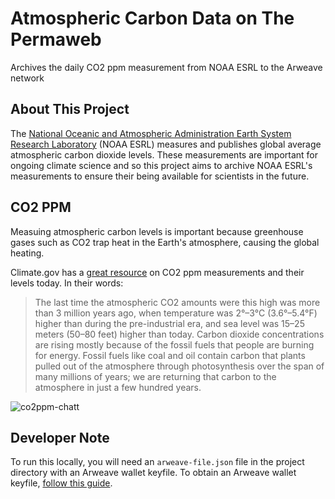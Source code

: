 # Atmospheric Carbon Data on The Permaweb
Archives the daily CO2 ppm measurement from NOAA ESRL to the Arweave network

## About This Project
The [National Oceanic and Atmospheric Administration Earth System Research Laboratory](https://www.esrl.noaa.gov/) (NOAA ESRL) measures and publishes global average atmospheric carbon dioxide levels. These measurements are important for ongoing climate science and so this project aims to archive NOAA ESRL's measurements to ensure their being available for scientists in the future.


## CO2 PPM
Measuing atmospheric carbon levels is important because greenhouse gases such as CO2 trap heat in the Earth's atmosphere, causing the global heating.

Climate.gov has a [great resource](https://www.climate.gov/news-features/understanding-climate/climate-change-atmospheric-carbon-dioxide) on CO2 ppm measurements and their levels today. In their words:

> The last time the atmospheric CO2 amounts were this high was more than 3 million years ago, when temperature was 2°–3°C (3.6°–5.4°F) higher than during the pre-industrial era, and sea level was 15–25 meters (50–80 feet) higher than today.
> Carbon dioxide concentrations are rising mostly because of the fossil fuels that people are burning for energy. Fossil fuels like coal and oil contain carbon that plants pulled out of the atmosphere through photosynthesis over the span of many millions of years; we are returning that carbon to the atmosphere in just a few hundred years. 

![co2ppm-chatt](https://www.climate.gov/sites/default/files/paleo_CO2_2018_620.gif)

## Developer Note
To run this locally, you will need an `arweave-file.json` file in the project directory with an Arweave wallet keyfile. To obtain an Arweave wallet keyfile, [follow this guide](https://docs.arweave.org/info/wallets/arweave-web-extension-wallet).

